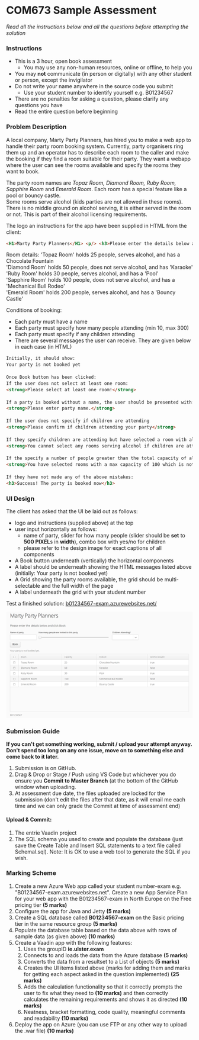 # COM673 Sample Assessment
*Read all the instructions below and all the questions before attempting the solution*

### Instructions
* This is a 3 hour, open book assessment
    * You may use any non-human resources, online or offline, to help you
* You may **not** communicate (in person or digitally) with any other student or person, except the invigilator 
* Do not write your name anywhere in the source code you submit
    * Use your student number to identify yourself e.g. B01234567
* There are no penalties for asking a question, please clarify any questions you have
* Read the entire question before beginning

### Problem Description
A local company, Marty Party Planners, has hired you to make a web app to handle their party room booking system.
Currently, party organisers ring them up and an operator has to describe each room to the caller and make the booking if they find a room suitable for their party. They want a webapp where the user can see the rooms available and specify the rooms they want to book.

The party room names are *Topaz Room, Diamond Room, Ruby Room, Sapphire Room* and *Emerald Room*. Each room has a special feature like a pool or bouncy castle.  
Some rooms serve alcohol (kids parties are not allowed in these rooms). There is no middle ground on alcohol serving, it is either served in the room or not. This is part of their alcohol licensing requirements. 

The logo an instructions for the app have been supplied in HTML from the client:
```html
<H1>Marty Party Planners</H1> <p/> <h3>Please enter the details below and click Book</h3>
```
Room details:
'Topaz Room' holds 25 people, serves alcohol, and has a Chocolate Fountain  
'Diamond Room' holds 50 people, does not serve alcohol, and has 'Karaoke'  
'Ruby Room' holds 30 people, serves alcohol, and has a 'Pool'  
'Sapphire Room' holds 100 people, does not serve alcohol, and has a 'Mechanical Bull Rodeo'  
'Emerald Room' holds 200 people, serves alcohol, and has a 'Bouncy Castle'  

Conditions of booking:
* Each party must have a name
* Each party must specify how many people attending (min 10, max 300)
* Each party must specify if any children attending
* There are several messages the user can receive. They are given below in each case (in HTML)
```html
Initially, it should show:
Your party is not booked yet

Once Book button has been clicked: 
If the user does not select at least one room:
<strong>Please select at least one room!</strong>

If a party is booked without a name, the user should be presented with: 
<strong>Please enter party name.</strong>

If the user does not specify if children are attending
<strong>Please confirm if children attending your party</strong>

If they specify children are attending but have selected a room with alcohol
<strong>You cannot select any rooms serving alcohol if children are attending.</strong>

If the specify a number of people greater than the total capacity of all the rooms selected
<strong>You have selected rooms with a max capacity of 100 which is not enough to hold 300.</strong>

If they have not made any of the above mistakes:
<h3>Success! The party is booked now</h3>
   ```
### UI Design
The client has asked that the UI be laid out as follows:  
* logo and instructions (supplied above) at the top
* user input horizontally as follows:
   * name of party, slider for how many people (slider should be **set** to **500 PIXEL**s in **width**), combo box with yes/no for children
   * please refer to the design image for exact captions of all components
* A Book button underneath (vertically) the horizontal components
* A label should be underneath showing the HTML messages listed above (initially: Your party is not booked yet)
* A Grid showing the party rooms available, the grid should be multi-selectable and the full width of the page
* A label underneath the grid with your student number

Test a finished solution: [b01234567-exam.azurewebsites.net/](https://b01234567-exam.azurewebsites.net/) 
  
![UI Design](design.png)

### Submission Guide
**If you can't get something working, submit / upload your attempt anyway.
Don't spend too long on any one issue, move on to something else and come back to it later.**
1. Submission is on GitHub.
2. Drag & Drop or Stage / Push using VS Code but whichever you do ensure you **Commit to Master Branch** (at the bottom of the GitHub window when uploading.
3. At assessment due date, the files uploaded are locked for the submission (don't edit the files after that date, as it will email me each time and we can only grade the Commit at time of assessment end) 
#### Upload & Commit: 
1. The entrie Vaadin project
2. The SQL schema you used to create and populate the database (just save the Create Table and Insert SQL statements to a text file called Schemal.sql). Note: It is OK to use a web tool to generate the SQL if you wish.  


### Marking Scheme
1. Create a new Azure Web app called your student number-exam e.g. "B01234567-exam.azurewebsites.net". Create a new App Service Plan for your web app with the B01234567-exam in North Europe on the Free pricing tier  **(5 marks)**
1. Configure the app for Java and Jetty **(5 marks)**
1. Create a SQL database called **B01234567-exam** on the Basic pricing tier in the same resource group **(5 marks)**
1. Populate the database table based on the data above with rows of sample data (as given above) **(10 marks)**
1. Create a Vaadin app with the following features:
    1. Uses the groupID **ie.ulster.exam**
    2. Connects to and loads the data from the Azure database **(5 marks)**
    3. Converts the data from a resultset to a List of objects **(5 marks)**
    4. Creates the UI items listed above (marks for adding them and marks for getting each aspect asked in the question implemented) **(25 marks)**
    5. Adds the calculation functionality so that it correctly prompts the user to fix what they need to **(10 marks)** and then correctly calculates the remaining requirements and shows it as directed **(10 marks)**
    6. Neatness, bracket formatting, code quality, meaningful comments and readability **(10 marks)** 
1. Deploy the app on Azure (you can use FTP or any other way to upload the .war file) **(10 marks)**
